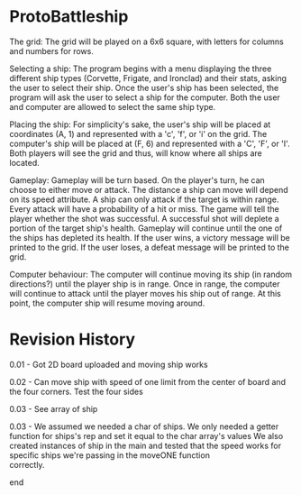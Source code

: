 # ProtoBattleship
The grid: The grid will be played on a 6x6 square, with letters for columns and numbers for rows. 

Selecting a ship: The program begins with a menu displaying the three different ship types (Corvette, Frigate, and Ironclad) and their stats, asking the user to select their ship. Once the user's ship has been selected, the program will ask the user to select a ship for the computer. Both the user and computer are allowed to select the same ship type. 

Placing the ship: For simplicity's sake, the user's ship will be placed at coordinates (A, 1) and represented with a 'c', 'f', or 'i' on the grid. The computer's ship will be placed at (F, 6) and represented with a 'C', 'F', or 'I'. Both players will see the grid and thus, will know where all ships are located. 

Gameplay: Gameplay will be turn based. On the player's turn, he can choose to either move or attack. The distance a ship can move will depend on its speed attribute. A ship can only attack if the target is within range. Every attack will have a probability of a hit or miss. The game will tell the player whether the shot was successful. A successful shot will deplete a portion of the target ship's health. Gameplay will continue until the one of the ships has depleted its health. If the user wins, a victory message will be printed to the grid. If the user loses, a defeat message will be printed to the grid. 

Computer behaviour: The computer will continue moving its ship (in random directions?) until the player ship is in range. Once in range, the computer will continue to attack until the player moves his ship out of range. At this point, the computer ship will resume moving around. 

# Revision History
0.01 - Got 2D board uploaded and moving ship works

0.02 - Can move ship with speed of one limit from the center of board and the four corners. Test the four sides

0.03 - See array of ship

0.03 - We assumed we needed a char of ships. We only needed a getter function for ships's rep and set it equal to the char array's values
       We also created instances of ship in the main and tested that the speed works for specific ships we're passing in the moveONE function                 
       correctly.

end
